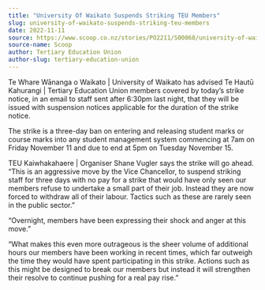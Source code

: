```yaml
---
title: "University Of Waikato Suspends Striking TEU Members"
slug: university-of-waikato-suspends-striking-teu-members
date: 2022-11-11
source: https://www.scoop.co.nz/stories/PO2211/S00068/university-of-waikato-suspends-striking-teu-members.htm
source-name: Scoop
author: Tertiary Education Union
author-slug: tertiary-education-union
---
```


<p>Te Whare Wānanga o Waikato | University of Waikato has
advised Te Hautū Kahurangi | Tertiary Education Union
members covered by today’s strike notice, in an email to
staff sent after 6:30pm last night, that they will be issued
with suspension notices applicable for the duration of the
strike notice.</p>

<p>The strike is a three-day ban on
entering and releasing student marks or course marks into
any student management system commencing at 7am on Friday
November 11 and due to end at 5pm on Tuesday November
15.</p>

<p>TEU Kaiwhakahaere | Organiser Shane Vugler says
the strike will go ahead. “This is an aggressive move by
the Vice Chancellor, to suspend striking staff for three
days with no pay for a strike that would have only seen our
members refuse to undertake a small part of their job.
Instead they are now forced to withdraw all of their labour.
Tactics such as these are rarely seen in the public
sector.”</p>

<p>“Overnight, members have been expressing
their shock and anger at this move.”</p>

<p>“What makes
this even more outrageous is the sheer volume of additional
hours our members have been working in recent times, which
far outweigh the time they would have spent participating in
this strike. Actions such as this might be designed to break
our members but instead it will strengthen their resolve to
continue pushing for a real pay
rise.”</p>

<p></p>